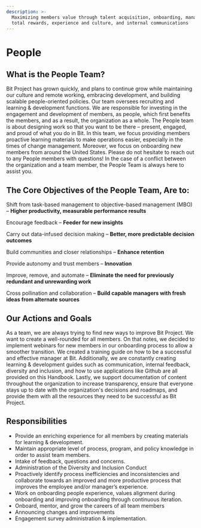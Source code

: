 ```yaml
---
description: >-
  Maximizing members value through talent acquisition, onboarding, management,
  total rewards, experience and culture, and internal communications
---
```


# People

## What is the People Team?

Bit Project has grown quickly, and plans to continue grow while maintaining our culture and remote working, embracing development, and building scalable people-oriented policies. Our team oversees recruiting and learning & development functions. We are responsible for investing in the engagement and development of members, as people, which first benefits the members, and as a result, the organization as a whole. The People team is about designing work so that you want to be there – present, engaged, and proud of what you do in Bit. In this team, we focus providing members proactive learning materials to make operations easier, especially in the times of change management. Moreover, we focus on onboarding new members from around the United States. Please do not hesitate to reach out to any People members with questions! In the case of a conflict between the organization and a team member, the People Team is always here to assist you. 

## The Core Objectives of the People Team, Are to: 

Shift from task-based management to objective-based management \(MBO\) – **Higher productivity, measurable performance results**

Encourage feedback – **Feeder for new insights**

Carry out data-infused decision making – **Better, more predictable decision outcomes**

Build communities and closer relationships – **Enhance retention**

Provide autonomy and trust members – **Innovation**

Improve, remove, and automate – **Eliminate the need for previously redundant and unrewarding work**

Cross pollination and collaboration – **Build capable managers with fresh ideas from alternate sources**

## Our Actions and Goals

As a team, we are always trying to find new ways to improve Bit Project. We want to create a well-rounded for all members. On that notes, we decided to implement webinars for new members in our onboarding process to allow a smoother transition. We created a training guide on how to be a successful and effective manager at Bit. Additionally, we are constantly creating learning & development guides such as communication, internal feedback, diversity and inclusion, and how to use applications like Github are all provided on this Handbook. Lastly, we support documentation of content throughout the organization to increase transparency, ensure that everyone stays up to date with the organization's decisions and roadmaps, and provide them with all the resources they need to be successful as Bit Project. 

## Responsibilities  

* Provide an enriching experience for all members by creating materials for learning & development.
* Maintain appropriate level of process, program, and policy knowledge in order to assist team members.
* Intake of feedback, questions and concerns.
* Administration of the Diversity and Inclusion Conduct
* Proactively identify process inefficiencies and inconsistencies and collaborate towards an improved and more productive process that improves the employee and/or manager’s experience.
* Work on onboarding people experience, values alignment during onboarding and improving onboarding through continuous iteration.
* Onboard, mentor, and grow the careers of all team members
* Announcing changes and improvements 
* Engagement survey administration & implementation.



